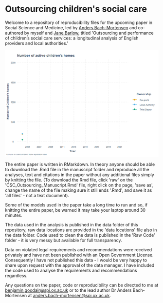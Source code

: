 # Outsourcing children's social care

Welcome to a repository of reproducibility files for the upcoming paper in Social Science and Medicine, led by [Anders Bach-Mortensen](https://www.spi.ox.ac.uk/people/anders-bach-mortensen) and co-authored by myself and [Jane Barlow](https://www.spi.ox.ac.uk/people/professor-jane-barlow), titled 'Outsourcing and performance of children’s social care services: a longitudinal analysis of English providers and local authorities.'

<p align="center">
  <img src="https://github.com/BenGoodair/Outsourcing_childrens_social_care/blob/main/Interactive%20Plots/Childrens_home_privatisation_gif.gif" alt="animated" />
</p>

The entire paper is written in RMarkdown. In theory anyone should be able to download the .Rmd file in the manuscript folder and reproduce all the analyses, text and citations in the paper without any additional files simply by knitting the file. (To download the Rmd file, click 'raw' on the 'CSC_Outsourcing_Manuscript.Rmd' file, right click on the page, 'save as', change the name of the file making sure it still ends '.Rmd', and save it as 'all files' - not a text document).

Some of the models used in the paper take a long time to run and so, if knitting the entire paper, be warned it may take your laptop around 30 minutes.

The data used in the analysis is published in the data folder of this repository, raw data locations are provided in the 'data locations' file also in the data folder. Code used to clean the data is published in the 'Raw Code' folder - it is very messy but available for full transparency.

Data on violated legal requirements and recommendations were received privately and have not been published with an Open Government License. Consequently I have not published this data - I would be very happy to share upon request with the approval of the data manager. I have included the code used to analyse the requirements and recommendations regardless.

Any questions on the paper, code or reproducibility can be directed to me at benjamin.goodair@spi.ox.ac.uk or to the lead author Dr Anders Bach-Mortensen at anders.bach-mortensen@spi.ox.ac.uk.
